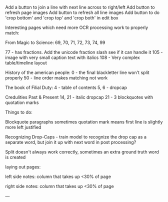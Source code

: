 Add a button to join a line with next line across to right/left
Add button to refresh page images
Add button to refresh all line images
Add button to do 'crop bottom' and 'crop top' and 'crop both' in edit box


Interesting pages which need more OCR processing work to properly match:

From Magic to Science: 69, 70, 71, 72, 73, 74, 99

77 - has fractions. Add the unicode fraction slash see if it can handle it
105 - image with very small caption text with italics
108 - Very complex table/timeline layout


History of the american people:
0 - the final blackletter line won't split properly
50 - line order makes matching not work

The book of Filial Duty:
4 - table of contents
5, 6 - dropcap

Credulities Past & Present
14, 21 - italic dropcap
21 - 3 blockquotes with quotation marks



Things to do:

Blockquote paragraphs
    sometimes quotation mark means first line is slightly more left justified

Recognizing Drop-Caps - train model to recognize the drop cap as a separate word, but join it up with next word in post processing?

Split doesn't always work correctly, sometimes an extra ground truth word is created

laying out pages:

left side notes:
column that takes up <30% of page

right side notes:
column that takes up <30% of page

—